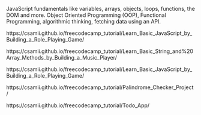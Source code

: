 JavaScript fundamentals like variables, arrays, objects, loops, functions, the DOM and more.
Object Oriented Programming (OOP), Functional Programming, algorithmic thinking, fetching data using an API.

<p>https://csamii.github.io/freecodecamp_tutorial/Learn_Basic_JavaScript_by_Building_a_Role_Playing_Game/</p>

<p>https://csamii.github.io/freecodecamp_tutorial/Learn_Basic_String_and%20Array_Methods_by_Building_a_Music_Player/</p>

<p>https://csamii.github.io/freecodecamp_tutorial/Learn_Basic_JavaScript_by_Building_a_Role_Playing_Game/</p>

<p>https://csamii.github.io/freecodecamp_tutorial/Palindrome_Checker_Project/</p>

<p>https://csamii.github.io/freecodecamp_tutorial/Todo_App/</p>